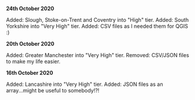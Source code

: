 **24th October 2020**


Added: Slough, Stoke-on-Trent and Coventry into "High" tier.
Added: South Yorkshire into "Very High" tier.
Added: CSV files as I needed them for QGIS :)

**20th October 2020**


Added: Greater Manchester into "Very High" tier.
Removed: CSV/JSON files to make my life easier.

**16th October 2020**


Added: Lancashire into "Very High" tier. 
Added: JSON files as an array...might be useful to somebody!?!
